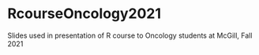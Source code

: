 # RcourseOncology2021
Slides used in presentation of R course to Oncology students at McGill, Fall 2021

